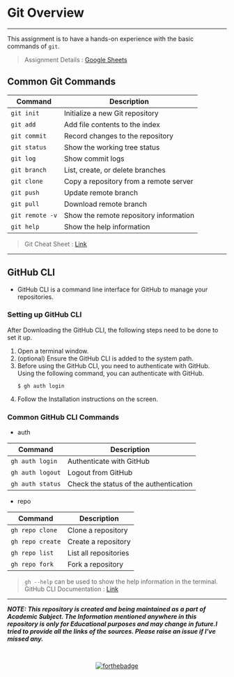 # Git Overview
---
This assignment is to have a hands-on experience with the basic commands of `git`.

> Assignment Details : [Google Sheets](https://docs.google.com/spreadsheets/d/1NvdPWQMCFmoC2oureYTbL6ifHOCjXP81vjO1H6A91ec/edit#gid=832919080)

## Common Git Commands

| Command | Description |
| ------- | ----------- |
| `git init`| Initialize a new Git repository |
| `git add`| Add file contents to the index |
| `git commit`| Record changes to the repository |
| `git status`| Show the working tree status |
| `git log`| Show commit logs |
| `git branch`| List, create, or delete branches |
| `git clone`| Copy a repository from a remote server |
| `git push`| Update remote branch |
| `git pull`| Download remote branch |
| `git remote -v`| Show the remote repository information |
| `git help`| Show the help information |

> Git Cheat Sheet : [Link](https://education.github.com/git-cheat-sheet-education.pdf#:~:text=GIT%20CHEAT%20SHEET%20Git%20is%20the%20free%20and,and%20commonly%20used%20Git%20commands%20for%20easy%20reference.)

---

## GitHub CLI

- GitHub CLI is a command line interface for GitHub to manage your repositories.

### Setting up GitHub CLI

After Downloading the GitHub CLI, the following steps need to be done to set it up.

1. Open a terminal window.
2. (optional) Ensure the GitHub CLI is added to the system path.
3. Before using the GitHub CLI, you need to authenticate with GitHub. Using the following command, you can authenticate with GitHub.
   ```
   $ gh auth login
   ```
4. Follow the Installation instructions on the screen.


### Common GitHub CLI Commands

- auth

| Command | Description |
| ------- | ----------- |
| `gh auth login`| Authenticate with GitHub |
| `gh auth logout`| Logout from GitHub |
| `gh auth status`| Check the status of the authentication |

- repo

| Command | Description |
| ------- | ----------- |
| `gh repo clone` | Clone a repository |
| `gh repo create` | Create a repository |
| `gh repo list` | List all repositories |
| `gh repo fork` | Fork a repository |

> `gh --help` can be used to show the help information in the terminal.
> GitHub CLI Documentation : [Link](https://cli.github.com/manual/)

---


***NOTE: This repository is created and being maintained as a part of Academic Subject. The Information mentioned anywhere in this repository is only for Educational purposes and may change in future.I tried to provide all the links of the sources. Please raise an issue if I've missed any.***

<br>
<div align='center'>

[![forthebadge](https://forthebadge.com/images/badges/open-source.svg)](https://forthebadge.com)
</div>

